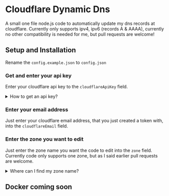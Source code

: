 # Cloudflare Dynamic Dns

A small one file node.js code to automatically update my dns records at cloudflare.
Currently only supports ipv4, ipv6 (records A & AAAA), currently no other compatibility is needed for me, but pull requests are welcome!

## Setup and Installation

Rename the `config.example.json` to `config.json`

### Get and enter your api key
Enter your cloudflare api key to the `cloudflareApiKey` field.

<details>
<summary>How to get an api key?</summary>
<br>
<h3>Easy way</h3>
<div>Navigate to </div><a href="https://dash.cloudflare.com/profile/api-tokens">https://dash.cloudflare.com/profile/api-tokens</a><div> and copy your global api key. I don't recommend this method as we don't need access to every permission.</div>
<br>
<h3>Harder way</h3>
<div>Navigate to </div><a href="https://dash.cloudflare.com/profile/api-tokens">https://dash.cloudflare.com/profile/api-tokens</a><div> and create a new token with permission: </div>
<div>Zone->DNS->Edit</div>
<br>
<div>And select your zone resource you want to use, if you want to use all your zones with one token, then set it to include all zones</div>
<br>
</details>

### Enter your email address
Just enter your cloudflare email address, that you just created a token with, into the `cloudflareEmail` field.

### Enter the zone you want to edit
Just enter the zone name you want the code to edit into the `zone` field. Currently code only supports one zone, but as I said earlier pull requests are welcome.

<details>
<summary>Where can I find my zone name?</summary>
Just go to the cloudflare home page
</details>

## Docker coming soon